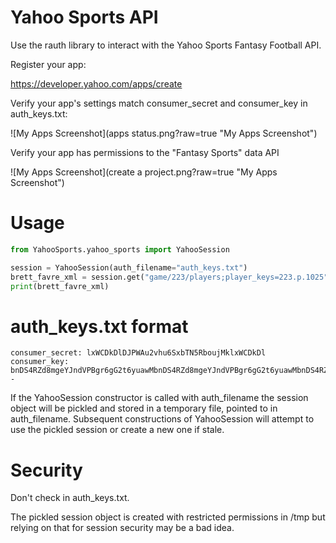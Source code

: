 Yahoo Sports API
================

Use the rauth library to interact with the Yahoo Sports Fantasy Football API.

Register your app:

https://developer.yahoo.com/apps/create

Verify your app's settings match consumer_secret and consumer_key in auth_keys.txt:

![My Apps Screenshot](apps status.png?raw=true "My Apps Screenshot")

Verify your app has permissions to the "Fantasy Sports" data API

![My Apps Screenshot](create a project.png?raw=true "My Apps Screenshot")

Usage
=====

```python
from YahooSports.yahoo_sports import YahooSession

session = YahooSession(auth_filename="auth_keys.txt")
brett_favre_xml = session.get("game/223/players;player_keys=223.p.1025").text
print(brett_favre_xml)
```

auth_keys.txt format
====================

    consumer_secret: lxWCDkDlDJPWAu2vhu6SxbTN5RboujMklxWCDkDl
    consumer_key: bnDS4RZd8mgeYJndVPBgr6gG2t6yuawMbnDS4RZd8mgeYJndVPBgr6gG2t6yuawMbnDS4RZd8mgeYJndVPBgr6gG2t--


If the YahooSession constructor is called with auth_filename the
session object will be pickled and stored in a temporary file, pointed
to in auth_filename.  Subsequent constructions of YahooSession will
attempt to use the pickled session or create a new one if stale.

Security
========

Don't check in auth_keys.txt.

The pickled session object is created with restricted permissions in
/tmp but relying on that for session security may be a bad idea.
